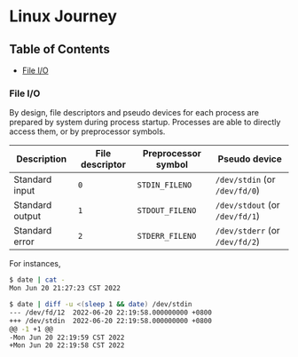 # Linux Journey

## Table of Contents

- [File I/O](#file-io)

### File I/O

By design, file descriptors and pseudo devices for each process are prepared by system during process startup. Processes are able to directly access them, or by preprocessor symbols.

| Description     | File descriptor | Preprocessor symbol | Pseudo device                  |
|-----------------|-----------------|---------------------|--------------------------------|
| Standard input  | `0`             | `STDIN_FILENO`      | `/dev/stdin` (or `/dev/fd/0`)  |
| Standard output | `1`             | `STDOUT_FILENO`     | `/dev/stdout` (or `/dev/fd/1`) |
| Standard error  | `2`             | `STDERR_FILENO`     | `/dev/stderr` (or `/dev/fd/2`) |

For instances,

```bash
$ date | cat -
Mon Jun 20 21:27:23 CST 2022

$ date | diff -u <(sleep 1 && date) /dev/stdin
--- /dev/fd/12	2022-06-20 22:19:58.000000000 +0800
+++ /dev/stdin	2022-06-20 22:19:58.000000000 +0800
@@ -1 +1 @@
-Mon Jun 20 22:19:59 CST 2022
+Mon Jun 20 22:19:58 CST 2022
```
